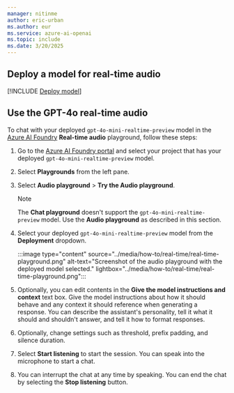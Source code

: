 ```yaml
---
manager: nitinme
author: eric-urban
ms.author: eur
ms.service: azure-ai-openai
ms.topic: include
ms.date: 3/20/2025
---
```


## Deploy a model for real-time audio

[!INCLUDE [Deploy model](realtime-deploy-model.md)]

## Use the GPT-4o real-time audio

To chat with your deployed `gpt-4o-mini-realtime-preview` model in the [Azure AI Foundry](https://ai.azure.com/?cid=learnDocs) **Real-time audio** playground, follow these steps:

1. Go to the [Azure AI Foundry portal](https://ai.azure.com/?cid=learnDocs) and select your project that has your deployed `gpt-4o-mini-realtime-preview` model.
1. Select **Playgrounds** from the left pane.
1. Select **Audio playground** > **Try the Audio playground**. 

    > [!NOTE]
    > The **Chat playground** doesn't support the `gpt-4o-mini-realtime-preview` model. Use the **Audio playground** as described in this section.

1. Select your deployed `gpt-4o-mini-realtime-preview` model from the **Deployment** dropdown.

    :::image type="content" source="../media/how-to/real-time/real-time-playground.png" alt-text="Screenshot of the audio playground with the deployed model selected." lightbox="../media/how-to/real-time/real-time-playground.png":::

1. Optionally, you can edit contents in the **Give the model instructions and context** text box. Give the model instructions about how it should behave and any context it should reference when generating a response. You can describe the assistant's personality, tell it what it should and shouldn't answer, and tell it how to format responses.
1. Optionally, change settings such as threshold, prefix padding, and silence duration.
1. Select **Start listening** to start the session. You can speak into the microphone to start a chat.
1. You can interrupt the chat at any time by speaking. You can end the chat by selecting the **Stop listening** button.

